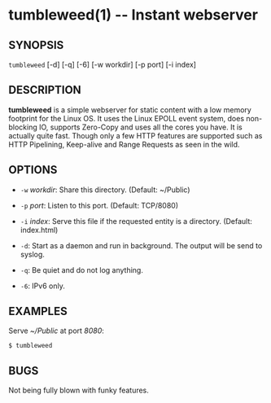tumbleweed(1) -- Instant webserver
==================================

## SYNOPSIS

`tumbleweed` [-d] [-q] [-6] [-w workdir] [-p port] [-i index]

## DESCRIPTION

**tumbleweed** is a simple webserver for static content with a low memory footprint
for the Linux OS. It uses the Linux EPOLL event system, does non-blocking IO,
supports Zero-Copy and uses all the cores you have. It is actually quite fast.
Though only a few HTTP features are supported such as HTTP Pipelining,
Keep-alive and Range Requests as seen in the wild.

## OPTIONS

  * `-w` *workdir*:
    Share this directory. (Default: ~/Public)

  * `-p` *port*:
	Listen to this port. (Default: TCP/8080)

  * `-i` *index*:
	Serve this file if the requested entity is a directory. (Default: index.html)

  * `-d`:
	Start as a daemon and run in background. The output will be send to syslog.

  * `-q`:
	Be quiet and do not log anything.

  * `-6`:
	IPv6 only.

## EXAMPLES

Serve *~/Public* at port *8080*:

	$ tumbleweed

## BUGS

Not being fully blown with funky features.
